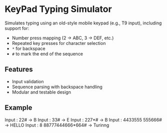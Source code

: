 ﻿# KeyPad Typing Simulator

Simulates typing using an old-style mobile keypad (e.g., T9 input), including support for:
- Number press mapping (2 → ABC, 3 → DEF, etc.)
- Repeated key presses for character selection
- `*` for backspace
- `#` to mark the end of the sequence

## Features
- Input validation
- Sequence parsing with backspace handling
- Modular and testable design

## Example
Input : 22# -> B
Input : 33# -> E
Input : 227*# -> B
Input : 4433555 555666# -> HELLO
Input : 8 88777444666*664# -> Turinng
